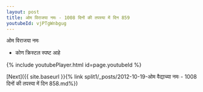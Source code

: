 ```yaml
---
layout: post
title: ओम विराजया नमः - 1008 दिनों की तपस्या में दिन 859
youtubeId: vjPTgWnbgug
---
```

 
 
 ओम विराजया नमः  
 
 -  कोण क्रिस्टल स्पष्ट आहे 
 
  
 
  
 
 
 
 
 
 


{% include youtubePlayer.html id=page.youtubeId %}
 
[Next]({{ site.baseurl }}{% link  split1/_posts/2012-10-19-ओम वैद्याच्या नमः - 1008 दिनों की तपस्या में दिन 858.md%})
 
